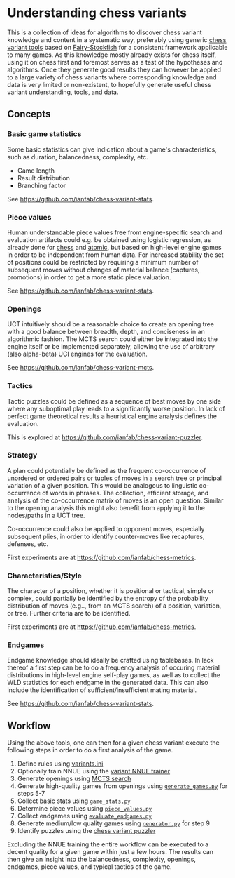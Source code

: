 # Understanding chess variants
This is a collection of ideas for algorithms to discover chess variant knowledge and content in a systematic way, preferably using generic [chess variant tools](https://github.com/ianfab/Fairy-Stockfish/wiki/Related-projects) based on [Fairy-Stockfish](https://github.com/ianfab/Fairy-Stockfish) for a consistent framework applicable to many games. As this knowledge mostly already exists for chess itself, using it on chess first and foremost serves as a test of the hypotheses and algorithms. Once they generate good results they can however be applied to a large variety of chess variants where corresponding knowledge and data is very limited or non-existent, to hopefully generate useful chess variant understanding, tools, and data.

## Concepts

### Basic game statistics
Some basic statistics can give indication about a game's characteristics, such as duration, balancedness, complexity, etc.

* Game length
* Result distribution
* Branching factor

See https://github.com/ianfab/chess-variant-stats.

### Piece values
Human understandable piece values free from engine-specific search and evaluation artifacts could e.g. be obtained using logistic regression, as already done for [chess](https://www.r-bloggers.com/2015/06/big-data-and-chess-what-are-the-predictive-point-values-of-chess-pieces/) and [atomic](https://www.gilgamath.com/atomic-two.html), but based on high-level engine games in order to be independent from human data. For increased stability the set of positions could be restricted by requiring a minimum number of subsequent moves without changes of material balance (captures, promotions) in order to get a more static piece valuation.

See https://github.com/ianfab/chess-variant-stats.

### Openings
UCT intuitively should be a reasonable choice to create an opening tree with a good balance between breadth, depth, and conciseness in an algorithmic fashion. The MCTS search could either be integrated into the engine itself or be implemented separately, allowing the use of arbitrary (also alpha-beta) UCI engines for the evaluation.

See https://github.com/ianfab/chess-variant-mcts.

### Tactics
Tactic puzzles could be defined as a sequence of best moves by one side where any suboptimal play leads to a significantly worse position. In lack of perfect game theoretical results a heuristical engine analysis defines the evaluation.

This is explored at https://github.com/ianfab/chess-variant-puzzler.

### Strategy
A plan could potentially be defined as the frequent co-occurrence of unordered or ordered pairs or tuples of moves in a search tree or principal variation of a given position. This would be analogous to linguistic co-occurrence of words in phrases. The collection, efficient storage, and analysis of the co-occurrence matrix of moves is an open question. Similar to the opening analysis this might also benefit from applying it to the nodes/paths in a UCT tree.

Co-occurrence could also be applied to opponent moves, especially subsequent plies, in order to identify counter-moves like recaptures, defenses, etc.

First experiments are at https://github.com/ianfab/chess-metrics.

### Characteristics/Style
The character of a position, whether it is positional or tactical, simple or complex, could partially be identified by the entropy of the probability distribution of moves (e.g.., from an MCTS search) of a position, variation, or tree. Further criteria are to be identified.

First experiments are at https://github.com/ianfab/chess-metrics.

### Endgames
Endgame knowledge should ideally be crafted using tablebases. In lack thereof a first step can be to do a frequency analysis of occuring material distributions in high-level engine self-play games, as well as to collect the WLD statistics for each endgame in the generated data. This can also include the identification of sufficient/insufficient mating material.

See https://github.com/ianfab/chess-variant-stats.

## Workflow

Using the above tools, one can then for a given chess variant execute the following steps in order to do a first analysis of the game.

1. Define rules using [variants.ini](https://github.com/ianfab/Fairy-Stockfish/blob/master/src/variants.ini)
2. Optionally train NNUE using the [variant NNUE trainer](https://github.com/fairy-stockfish/variant-nnue-pytorch)
3. Generate openings using [MCTS search](https://github.com/ianfab/chess-variant-mcts)
4. Generate high-quality games from openings using [`generate_games.py`](https://github.com/ianfab/chess-variant-stats) for steps 5-7
5. Collect basic stats using [`game_stats.py`](https://github.com/ianfab/chess-variant-stats)
6. Determine piece values using [`piece_values.py`](https://github.com/ianfab/chess-variant-stats)
7. Collect endgames using [`evaluate_endgames.py`](https://github.com/ianfab/chess-variant-stats)
8. Generate medium/low quality games using [`generator.py`](https://github.com/ianfab/chess-variant-puzzler) for step 9
9. Identify puzzles using the [chess variant puzzler](https://github.com/ianfab/chess-variant-puzzler)

Excluding the NNUE training the entire workflow can be executed to a decent quality for a given game within just a few hours. The results can then give an insight into the balancedness, complexity, openings, endgames, piece values, and typical tactics of the game.
